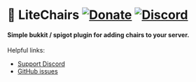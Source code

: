 # 🌃 LiteChairs [![Donate](https://img.shields.io/badge/Donate-PayPal-green.svg)](https://www.paypal.com/paypalme/NDejlich) [![Discord](https://img.shields.io/discord/896933084983877662?color=8f79f4&label=Lite%20Discord)](https://img.shields.io/discord/896933084983877662?color=8f79f4&label=Lite%20Discord)
#### Simple bukkit / spigot plugin for adding chairs to your server.
Helpful links:
- [Support Discord](https://discord.gg/6cUhkj6uZJ)
- [GitHub issues](https://github.com/Rollczi/LiteChairs/issues)

